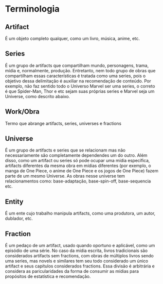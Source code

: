 # Terminologia 

## Artifact
É um objeto completo qualquer, como um livro, música, anime, etc.

## Series
É um grupo de artifacts que compartilham mundo, personagens, trama, mídia e, normalmente, produção. Entretanto, nem todo grupo de obras que compartilham essas características é tratada como uma series, pois o objetivo dessa delimitação é auxiliar na recomendação de conteúdo. Por exemplo, não faz sentido todo o Universo Marvel ser uma series, o correto é que Spider-Man, Thor e etc sejam suas próprias series e Marvel seja um Universe, como descrito abaixo. 

## Work/Obra
Termo que abrange artifacts, series, universes e fractions

## Universe
É um grupo de artifacts e series que se relacionam mas não necessariamente são completamente dependendes um do outro. Além disso, como um artifact ou series só pode ocupar uma mídia específica, artifacts diferentes da mesma obra em mídias diferentes (por exemplo, o manga de One Piece, o anime de One Piece e os jogos de One Piece) fazem parte de um mesmo Universe. As obras nesse universe tem relacionamentos como: base-adaptação, base-spin-off, base-sequencia etc.

## Entity
É um ente cujo trabalho manipula artifacts, como uma produtora, um autor, dublador, etc.

## Fraction
É um pedaço de um artifact, usado quando oportuno e aplicável, como um episódio de uma série. No caso da mídia escrita, livros tradicionais são considerados artifacts sem fractions, com obras de múltiplos livros sendo uma series, mas novels e similares tem seu todo considerado um único artifact e seus capítulos considerados fractions. Essa divisão é arbitrária e considera as paricularidades da forma de consumir as mídias para propósitos de estatística e recomendação. 